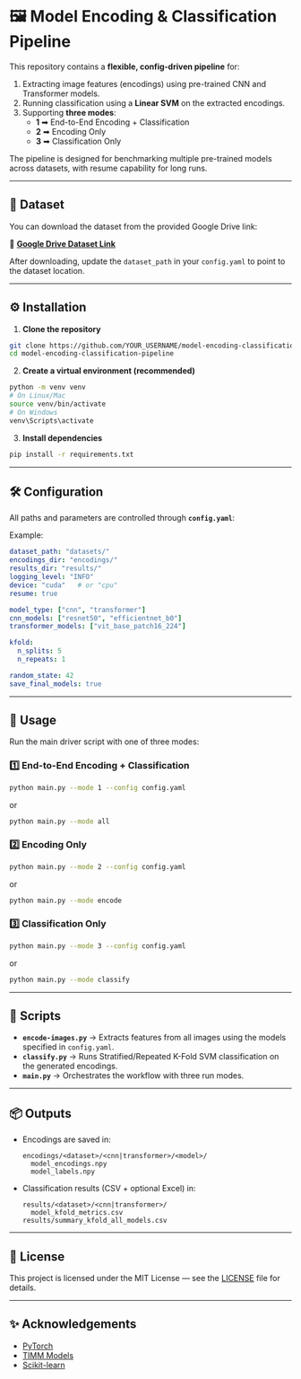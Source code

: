 # 🖼️ Model Encoding & Classification Pipeline

This repository contains a **flexible, config-driven pipeline** for:
1. Extracting image features (encodings) using pre-trained CNN and Transformer models.
2. Running classification using a **Linear SVM** on the extracted encodings.
3. Supporting **three modes**:
   - **1** ➡ End-to-End Encoding + Classification
   - **2** ➡ Encoding Only
   - **3** ➡ Classification Only

The pipeline is designed for benchmarking multiple pre-trained models across datasets, with resume capability for long runs.

---

## 📂 Dataset
You can download the dataset from the provided Google Drive link:

🔗 **[Google Drive Dataset Link](YOUR_GOOGLE_DRIVE_LINK_HERE)**

After downloading, update the `dataset_path` in your `config.yaml` to point to the dataset location.

---

## ⚙️ Installation

1. **Clone the repository**
```bash
git clone https://github.com/YOUR_USERNAME/model-encoding-classification-pipeline.git
cd model-encoding-classification-pipeline
```

2. **Create a virtual environment (recommended)**
```bash
python -m venv venv
# On Linux/Mac
source venv/bin/activate
# On Windows
venv\Scripts\activate
```

3. **Install dependencies**
```bash
pip install -r requirements.txt
```

---

## 🛠️ Configuration

All paths and parameters are controlled through **`config.yaml`**:

Example:
```yaml
dataset_path: "datasets/"
encodings_dir: "encodings/"
results_dir: "results/"
logging_level: "INFO"
device: "cuda"   # or "cpu"
resume: true

model_type: ["cnn", "transformer"]
cnn_models: ["resnet50", "efficientnet_b0"]
transformer_models: ["vit_base_patch16_224"]

kfold:
  n_splits: 5
  n_repeats: 1

random_state: 42
save_final_models: true
```

---

## 🚀 Usage

Run the main driver script with one of three modes:

### 1️⃣ End-to-End Encoding + Classification
```bash
python main.py --mode 1 --config config.yaml
```
or
```bash
python main.py --mode all
```

### 2️⃣ Encoding Only
```bash
python main.py --mode 2 --config config.yaml
```
or
```bash
python main.py --mode encode
```

### 3️⃣ Classification Only
```bash
python main.py --mode 3 --config config.yaml
```
or
```bash
python main.py --mode classify
```

---

## 📄 Scripts

- **`encode-images.py`** → Extracts features from all images using the models specified in `config.yaml`.
- **`classify.py`** → Runs Stratified/Repeated K-Fold SVM classification on the generated encodings.
- **`main.py`** → Orchestrates the workflow with three run modes.

---

## 📦 Outputs

- Encodings are saved in:
  ```
  encodings/<dataset>/<cnn|transformer>/<model>/
    model_encodings.npy
    model_labels.npy
  ```
- Classification results (CSV + optional Excel) in:
  ```
  results/<dataset>/<cnn|transformer>/
    model_kfold_metrics.csv
  results/summary_kfold_all_models.csv
  ```

---

## 📜 License
This project is licensed under the MIT License — see the [LICENSE](LICENSE) file for details.

---

## ✨ Acknowledgements
- [PyTorch](https://pytorch.org/)
- [TIMM Models](https://huggingface.co/timm)
- [Scikit-learn](https://scikit-learn.org/)
